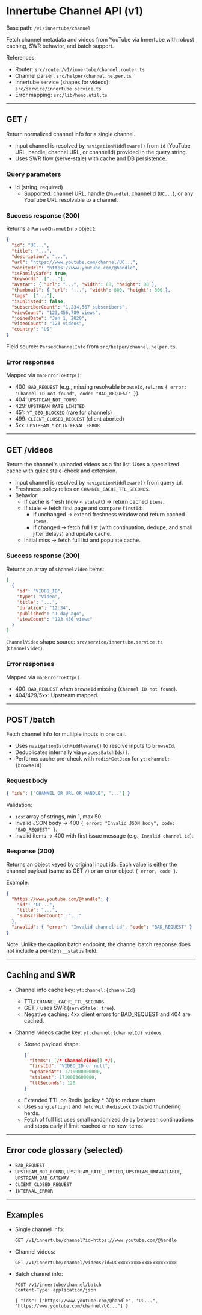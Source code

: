 # Innertube Channel API (v1)

Base path: `/v1/innertube/channel`

Fetch channel metadata and videos from YouTube via Innertube with robust caching, SWR behavior, and batch support.

References:
- Router: `src/router/v1/innertube/channel.router.ts`
- Channel parser: `src/helper/channel.helper.ts`
- Innertube service (shapes for videos): `src/service/innertube.service.ts`
- Error mapping: `src/lib/hono.util.ts`

---

## GET /

Return normalized channel info for a single channel.

- Input channel is resolved by `navigationMiddleware()` from `id` (YouTube URL, handle, channel URL, or channelId) provided in the query string.
- Uses SWR flow (serve-stale) with cache and DB persistence.

### Query parameters

- id (string, required)
  - Supported: channel URL, handle (`@handle`), channelId (`UC...`), or any YouTube URL resolvable to a channel.

### Success response (200)

Returns a `ParsedChannelInfo` object:

```json
{
  "id": "UC...",
  "title": "...",
  "description": "...",
  "url": "https://www.youtube.com/channel/UC...",
  "vanityUrl": "https://www.youtube.com/@handle",
  "isFamilySafe": true,
  "keywords": ["..."],
  "avatar": { "url": "...", "width": 88, "height": 88 },
  "thumbnail": { "url": "...", "width": 800, "height": 800 },
  "tags": ["..."],
  "isUnlisted": false,
  "subscriberCount": "1,234,567 subscribers",
  "viewCount": "123,456,789 views",
  "joinedDate": "Jan 1, 2020",
  "videoCount": "123 videos",
  "country": "US"
}
```

Field source: `ParsedChannelInfo` from `src/helper/channel.helper.ts`.

### Error responses

Mapped via `mapErrorToHttp()`:
- 400: `BAD_REQUEST` (e.g., missing resolvable `browseId`, returns `{ error: "Channel ID not found", code: "BAD_REQUEST" }`).
- 404: `UPSTREAM_NOT_FOUND`
- 429: `UPSTREAM_RATE_LIMITED`
- 451: `YT_GEO_BLOCKED` (rare for channels)
- 499: `CLIENT_CLOSED_REQUEST` (client aborted)
- 5xx: `UPSTREAM_*` or `INTERNAL_ERROR`

---

## GET /videos

Return the channel's uploaded videos as a flat list. Uses a specialized cache with quick stale-check and extension.

- Input channel is resolved by `navigationMiddleware()` from query `id`.
- Freshness policy relies on `CHANNEL_CACHE_TTL_SECONDS`.
- Behavior:
  - If cache is fresh (now < `staleAt`) → return cached `items`.
  - If stale → fetch first page and compare `firstId`:
    - If unchanged → extend freshness window and return cached `items`.
    - If changed → fetch full list (with continuation, dedupe, and small jitter delays) and update cache.
  - Initial miss → fetch full list and populate cache.

### Success response (200)

Returns an array of `ChannelVideo` items:

```json
[
  {
    "id": "VIDEO_ID",
    "type": "Video",
    "title": "...",
    "duration": "12:34",
    "published": "1 day ago",
    "viewCount": "123,456 views"
  }
]
```

`ChannelVideo` shape source: `src/service/innertube.service.ts` (`ChannelVideo`).

### Error responses

Mapped via `mapErrorToHttp()`.
- 400: `BAD_REQUEST` when `browseId` missing (`Channel ID not found`).
- 404/429/5xx: Upstream mapped.

---

## POST /batch

Fetch channel info for multiple inputs in one call.

- Uses `navigationBatchMiddleware()` to resolve inputs to `browseId`.
- Deduplicates internally via `processBatchIds()`.
- Performs cache pre-check with `redisMGetJson` for `yt:channel:{browseId}`.

### Request body

```json
{ "ids": ["CHANNEL_OR_URL_OR_HANDLE", "..."] }
```

Validation:
- `ids`: array of strings, min 1, max 50.
- Invalid JSON body → 400 `{ error: "Invalid JSON body", code: "BAD_REQUEST" }`.
- Invalid items → 400 with first issue message (e.g., `Invalid channel id`).

### Response (200)

Returns an object keyed by original input ids. Each value is either the channel payload (same as GET `/`) or an error object `{ error, code }`.

Example:

```json
{
  "https://www.youtube.com/@handle": {
    "id": "UC...",
    "title": "...",
    "subscriberCount": "..."
  },
  "invalid": { "error": "Invalid channel id", "code": "BAD_REQUEST" }
}
```

Note: Unlike the caption batch endpoint, the channel batch response does not include a per-item `__status` field.

---

## Caching and SWR

- Channel info cache key: `yt:channel:{channelId}`
  - TTL: `CHANNEL_CACHE_TTL_SECONDS`
  - GET `/` uses SWR (`serveStale: true`).
  - Negative caching: 4xx client errors for BAD_REQUEST and 404 are cached.

- Channel videos cache key: `yt:channel:{channelId}:videos`
  - Stored payload shape:
    ```json
    {
      "items": [/* ChannelVideo[] */],
      "firstId": "VIDEO_ID or null",
      "updatedAt": 1710000000000,
      "staleAt": 1710003600000,
      "ttlSeconds": 120
    }
    ```
  - Extended TTL on Redis (policy * 30) to reduce churn.
  - Uses `singleflight` and `fetchWithRedisLock` to avoid thundering herds.
  - Fetch of full list uses small randomized delay between continuations and stops early if limit reached or no new items.

---

## Error code glossary (selected)

- `BAD_REQUEST`
- `UPSTREAM_NOT_FOUND`, `UPSTREAM_RATE_LIMITED`, `UPSTREAM_UNAVAILABLE`, `UPSTREAM_BAD_GATEWAY`
- `CLIENT_CLOSED_REQUEST`
- `INTERNAL_ERROR`

---

## Examples

- Single channel info:
  ```http
  GET /v1/innertube/channel?id=https://www.youtube.com/@handle
  ```

- Channel videos:
  ```http
  GET /v1/innertube/channel/videos?id=UCxxxxxxxxxxxxxxxxxxxxxx
  ```

- Batch channel info:
  ```http
  POST /v1/innertube/channel/batch
  Content-Type: application/json

  { "ids": ["https://www.youtube.com/@handle", "UC...", "https://www.youtube.com/channel/UC..."] }
  ```
